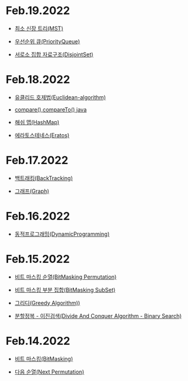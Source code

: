 </hr>

# Feb.19.2022

- [최소 신장 트리(MST)](./src/20220219MST.md)

- [우선순위 큐(PriorityQueue)](./src/20220219PriorityQueue.md)

- [서로소 집합 자료구조(DisjointSet)](./src/20220219DisjointSet.md)

</hr>

# Feb.18.2022

- [유클리드 호제법(Euclidean-algorithm)](./src/20220218Euclidean.md)

- [compare(),compareTo() java](./src/20220218ArraySort.md)

- [해쉬 맵(HashMap)](./src/20220218Hashmap.md)

- [에라토스테네스(Eratos)](./src/20220218Eratos.md)

</hr>

# Feb.17.2022

- [백트래킹(BackTracking)](./src/20220217BackTracking.md)

- [그래프(Graph)](./src/20220217Graph.md)

</hr>

# Feb.16.2022

- [동적프로그래밍(DynamicProgramming)](./src/20220216DP.md)

</hr>

# Feb.15.2022

- [비트 마스킹 순열(BitMasking Permutation)](./src/20220215BitPerm.md)

- [비트 마스킹 부분 집합(BitMasking SubSet)](./src/20220215BitSubSet.md)

- [그리디(Greedy Algorithm))](./src/20220215Greedy.md)

- [분할정복 - 이진검색(Divide And Conquer Algorithm - Binary Search)](./src/20220215BinarySearch.md)

</hr>

# Feb.14.2022

- [비트 마스킹(BitMasking)](./src/20220214BitMasking.md)

- [다음 순열(Next Permutation)](./src/20220214Next_Permutation.md)
